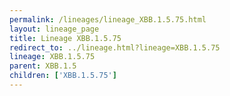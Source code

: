 ```yaml
---
permalink: /lineages/lineage_XBB.1.5.75.html
layout: lineage_page
title: Lineage XBB.1.5.75
redirect_to: ../lineage.html?lineage=XBB.1.5.75
lineage: XBB.1.5.75
parent: XBB.1.5
children: ['XBB.1.5.75']
---
```

